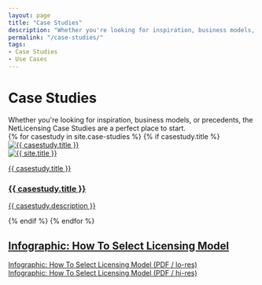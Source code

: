 ```yaml
---
layout: page
title: "Case Studies"
description: "Whether you're looking for inspiration, business models, or precedents, the NetLicensing Case Studies are a perfect place to start."
permalink: "/case-studies/"
tags:
- Case Studies
- Use Cases
---
```

<div class="row NL_banner">
	<div class="col-md-6 col-md-offset-3 NL_about_page">
		<h1>Case Studies</h1>
		<span>Whether you're looking for inspiration, business models, or precedents, the NetLicensing Case Studies are a perfect place to start.</span>
	</div>
</div>

<div class="NL_block row">
{% for casestudy in site.case-studies %}
    {% if casestudy.title %}
        <a href="{{ casestudy.url }}" class="NL_cases_card col-md-6" title="Case Study: {{ casestudy.title }}">
            <div>
                <div class="view view-info col-md-5">
                    <img class="view-img" src="/img/case-studies/{{ casestudy.img }}" alt="{{ casestudy.title }}" />
                    <div class="mask">
                        <img alt="{{ site.title }}" src="{{ '/img/labs64-avatar-30x30.png' | prepend: site.baseurl | prepend: site.url }}" />
                        <p>{{ casestudy.title }}</p>
                    </div>
                </div>
                <div class="col-md-5 col-md-offset-1">
                    <h3>{{ casestudy.title }}</h3>
                    <p>{{ casestudy.description }}</p>
                </div>
            </div>
        </a>
    {% endif %}
{% endfor %}
</div>

<div class="row NL_infographic">
    <div class="col-md-12 NL_container">
        <div class="col-md-6 col-md-offset-3 NL_container_text">
            <a href="/resources/how-to-select-licensing-model-infographic-netlicensing.png" title="Infographic: How To Select Licensing Model">
				<h2>Infographic: How To Select Licensing Model</h2>
            </a>
            <p>
				<a href="/resources/how-to-select-licensing-model-infographic-netlicensing_lo.pdf" title="Infographic: How To Select Licensing Model (low)">Infographic: How To Select Licensing Model (PDF / lo-res)</a>
				<br/>
				<a href="/resources/how-to-select-licensing-model-infographic-netlicensing_hi.pdf" title="Infographic: How To Select Licensing Model (high)">Infographic: How To Select Licensing Model (PDF / hi-res)</a>
            </p>
        </div>
    </div>
</div>